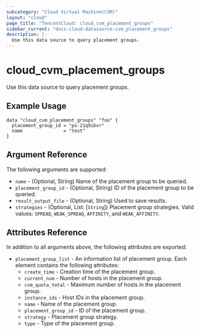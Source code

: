 ```yaml
---
subcategory: "Cloud Virtual Machine(CVM)"
layout: "cloud"
page_title: "TencentCloud: cloud_cvm_placement_groups"
sidebar_current: "docs-cloud-datasource-cvm_placement_groups"
description: |-
  Use this data source to query placement groups.
---
```


# cloud_cvm_placement_groups

Use this data source to query placement groups.

## Example Usage

```hcl
data "cloud_cvm_placement_groups" "foo" {
  placement_group_id = "ps-21q9ibvr"
  name               = "test"
}
```

## Argument Reference

The following arguments are supported:

* `name` - (Optional, String) Name of the placement group to be queried.
* `placement_group_id` - (Optional, String) ID of the placement group to be queried.
* `result_output_file` - (Optional, String) Used to save results.
* `strategies` - (Optional, List: [`String`]) Placement group strategies. Valid values: `SPREAD`, `WEAK_SPREAD`, `AFFINITY`, and `WEAK_AFFINITY`.

## Attributes Reference

In addition to all arguments above, the following attributes are exported:

* `placement_group_list` - An information list of placement group. Each element contains the following attributes:
  * `create_time` - Creation time of the placement group.
  * `current_num` - Number of hosts in the placement group.
  * `cvm_quota_total` - Maximum number of hosts in the placement group.
  * `instance_ids` - Host IDs in the placement group.
  * `name` - Name of the placement group.
  * `placement_group_id` - ID of the placement group.
  * `strategy` - Placement group strategy.
  * `type` - Type of the placement group.


